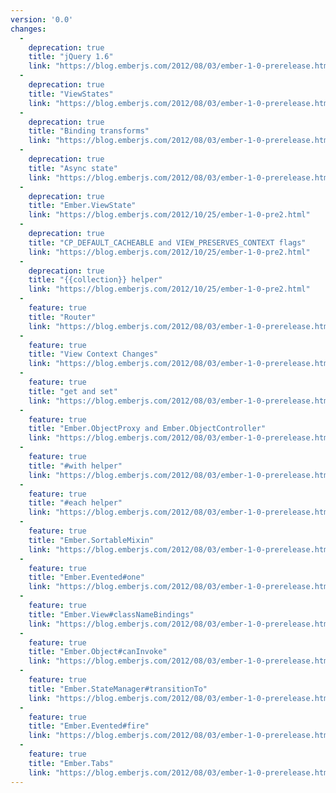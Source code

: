 ```yaml
---
version: '0.0'
changes:
  -
    deprecation: true
    title: "jQuery 1.6"
    link: "https://blog.emberjs.com/2012/08/03/ember-1-0-prerelease.html"
  -
    deprecation: true
    title: "ViewStates"
    link: "https://blog.emberjs.com/2012/08/03/ember-1-0-prerelease.html"
  -
    deprecation: true
    title: "Binding transforms"
    link: "https://blog.emberjs.com/2012/08/03/ember-1-0-prerelease.html"
  -
    deprecation: true
    title: "Async state"
    link: "https://blog.emberjs.com/2012/08/03/ember-1-0-prerelease.html"
  -
    deprecation: true
    title: "Ember.ViewState"
    link: "https://blog.emberjs.com/2012/10/25/ember-1-0-pre2.html"
  -
    deprecation: true
    title: "CP_DEFAULT_CACHEABLE and VIEW_PRESERVES_CONTEXT flags"
    link: "https://blog.emberjs.com/2012/10/25/ember-1-0-pre2.html"
  -
    deprecation: true
    title: "{{collection}} helper"
    link: "https://blog.emberjs.com/2012/10/25/ember-1-0-pre2.html"
  -
    feature: true
    title: "Router"
    link: "https://blog.emberjs.com/2012/08/03/ember-1-0-prerelease.html"
  -
    feature: true
    title: "View Context Changes"
    link: "https://blog.emberjs.com/2012/08/03/ember-1-0-prerelease.html"
  -
    feature: true
    title: "get and set"
    link: "https://blog.emberjs.com/2012/08/03/ember-1-0-prerelease.html"
  -
    feature: true
    title: "Ember.ObjectProxy and Ember.ObjectController"
    link: "https://blog.emberjs.com/2012/08/03/ember-1-0-prerelease.html"
  -
    feature: true
    title: "#with helper"
    link: "https://blog.emberjs.com/2012/08/03/ember-1-0-prerelease.html"
  -
    feature: true
    title: "#each helper"
    link: "https://blog.emberjs.com/2012/08/03/ember-1-0-prerelease.html"
  -
    feature: true
    title: "Ember.SortableMixin"
    link: "https://blog.emberjs.com/2012/08/03/ember-1-0-prerelease.html"
  -
    feature: true
    title: "Ember.Evented#one"
    link: "https://blog.emberjs.com/2012/08/03/ember-1-0-prerelease.html"
  -
    feature: true
    title: "Ember.View#classNameBindings"
    link: "https://blog.emberjs.com/2012/08/03/ember-1-0-prerelease.html"
  -
    feature: true
    title: "Ember.Object#canInvoke"
    link: "https://blog.emberjs.com/2012/08/03/ember-1-0-prerelease.html"
  -
    feature: true
    title: "Ember.StateManager#transitionTo"
    link: "https://blog.emberjs.com/2012/08/03/ember-1-0-prerelease.html"
  -
    feature: true
    title: "Ember.Evented#fire"
    link: "https://blog.emberjs.com/2012/08/03/ember-1-0-prerelease.html"
  -
    feature: true
    title: "Ember.Tabs"
    link: "https://blog.emberjs.com/2012/08/03/ember-1-0-prerelease.html"
---
```

